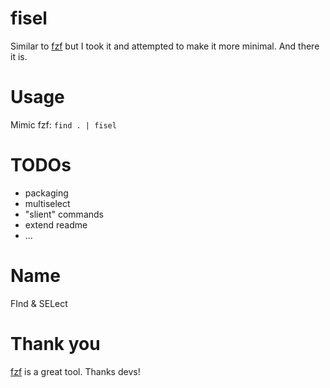 # fisel
Similar to [fzf](https://github.com/junegunn/fzf) but I took it and attempted to make it more minimal. And there it is.

# Usage
Mimic fzf: `find . | fisel`

# TODOs
- packaging
- multiselect
- "slient" commands
- extend readme
- ...

# Name
FInd & SELect

# Thank you
[fzf](https://github.com/junegunn/fzf) is a great tool. Thanks devs!

